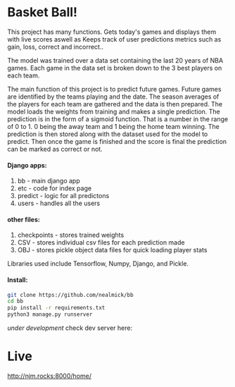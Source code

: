 # Basket Ball!


This project has many functions. 
Gets today's games and displays them with live scores aswell as Keeps track of user predictions metrics such as gain, loss, correct and incorrect..

The model was trained over a data set containing the last 20 years of NBA games.  Each game in the data set is broken down to the 3 best players on each team.



The main function of this project is to predict future games.  Future games are identified by the teams playing and the date.  The season averages of the players for each team are gathered and the data is then prepared. The model loads the weights from training and makes a single prediction.  The prediction is in the form of a sigmoid function. That is a number in the range of 0 to 1.  0 being the away team and 1 being the home team winning.  The prediction is then stored along with the dataset used for the model to predict.  Then once the game is finished and the score is final the prediction can be marked as correct or not.

#### Django apps:
1. bb - main django app
2. etc - code for index page
3. predict - logic for all predictons
4. users - handles all the users


#### other files:
1. checkpoints - stores trained weights
2. CSV - stores individual csv files for each prediction made
3. OBJ - stores pickle object data files for quick loading player stats

Libraries used include Tensorflow, Numpy, Django, and Pickle.

#### Install:
```bash
git clone https://github.com/nealmick/bb
cd bb
pip install -r requirements.txt
python3 manage.py runserver
```
*under development*
check dev server here:
# Live
http://njm.rocks:8000/home/

